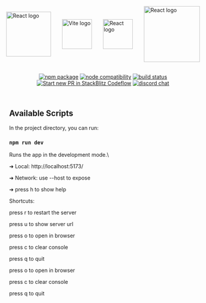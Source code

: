   <div style="margin-inline:auto;display:flex;justify-content:center;align-items:center; column-gap: 30px;">
        <img width="120" src="https://upload.wikimedia.org/wikipedia/commons/d/d9/Node.js_logo.svg" alt="React logo">
        <img width="80" src="https://vitejs.dev/logo.svg" alt="Vite logo">
        <img width="80" src="https://upload.wikimedia.org/wikipedia/commons/a/a7/React-icon.svg" alt="React logo">
        <img width="150" src="https://repository-images.githubusercontent.com/180328715/fca49300-e7f1-11ea-9f51-cfd949b31560" alt="React logo">
  </div>
<br/>
<p align="center">
  <a href="https://npmjs.com/package/vite"><img src="https://img.shields.io/npm/v/vite.svg" alt="npm package"></a>
  <a href="https://nodejs.org/en/about/releases/"><img src="https://img.shields.io/node/v/vite.svg" alt="node compatibility"></a>
  <a href="https://github.com/vitejs/vite/actions/workflows/ci.yml"><img src="https://github.com/vitejs/vite/actions/workflows/ci.yml/badge.svg?branch=main" alt="build status"></a>
  <a href="https://pr.new/vitejs/vite"><img src="https://developer.stackblitz.com/img/start_pr_dark_small.svg" alt="Start new PR in StackBlitz Codeflow"></a>
  <a href="https://chat.vitejs.dev"><img src="https://img.shields.io/badge/chat-discord-blue?style=flat&logo=discord" alt="discord chat"></a>
</p>
<br/>

## Available Scripts

In the project directory, you can run:

### `npm run dev`

Runs the app in the development mode.\

  ➜  Local:   http://localhost:5173/
  
  ➜  Network: use --host to expose
  
  ➜  press h to show help

  Shortcuts:
  
  press r to restart the server
  
  press u to show server url
  
  press o to open in browser
  
  press c to clear console
  
  press q to quit
  
  press o to open in browser
  
  press c to clear console
  
  press q to quit
